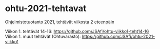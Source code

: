 # ohtu-2021-tehtavat

Ohjelmistotuotanto 2021, tehtävät viikosta 2 eteenpäin

Viikon 1. tehtävät 14-16: https://github.com/JSAfi/ohtu-viikko1-teht14-16
Viikon 1. muut tehtävät (Ohtuvarasto): https://github.com/JSAfi/ohtu-2021-viikko1

